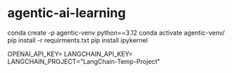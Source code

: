 # agentic-ai-learning

conda create -p agentic-venv python==3.12 
conda activate agentic-venv/
pip install -r requirments.txt 
pip install ipykernel



OPENAI_API_KEY=
LANGCHAIN_API_KEY=
LANGCHAIN_PROJECT="LangChain-Temp-Project"
